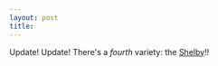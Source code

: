 ```yaml
---
layout: post
title: 
---
```


Update! Update! There's a <i>fourth</i> variety: the <a href="http://p150.chem.nyu.edu/~peng/tie/shelby.htm">Shelby</a>!!
